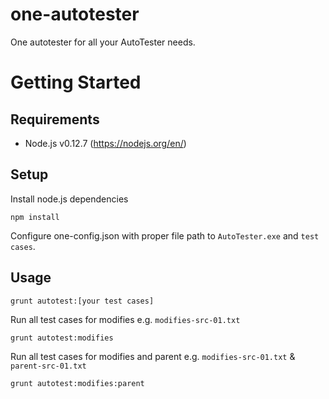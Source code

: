 # one-autotester
One autotester for all your AutoTester needs.

# Getting Started

## Requirements

- Node.js v0.12.7 (https://nodejs.org/en/)

## Setup

Install node.js dependencies
```shell
npm install
```
Configure one-config.json with proper file path to `AutoTester.exe` and `test cases`.

## Usage

```shell
grunt autotest:[your test cases]
```

Run all test cases for modifies e.g. `modifies-src-01.txt`
```shell
grunt autotest:modifies
```

Run all test cases for modifies and parent e.g. `modifies-src-01.txt` & `parent-src-01.txt`
```shell
grunt autotest:modifies:parent
```
